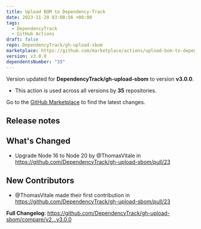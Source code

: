 ```yaml
---
title: Upload BOM to Dependency-Track
date: 2023-11-20 03:08:56 +00:00
tags:
  - DependencyTrack
  - GitHub Actions
draft: false
repo: DependencyTrack/gh-upload-sbom
marketplace: https://github.com/marketplace/actions/upload-bom-to-dependency-track
version: v3.0.0
dependentsNumber: "35"
---
```



Version updated for **DependencyTrack/gh-upload-sbom** to version **v3.0.0**.
- This action is used across all versions by **35** repositories.

Go to the [GitHub Marketplace](https://github.com/marketplace/actions/upload-bom-to-dependency-track) to find the latest changes.

## Release notes

## What's Changed
* Upgrade Node 16 to Node 20 by @ThomasVitale in https://github.com/DependencyTrack/gh-upload-sbom/pull/23

## New Contributors
* @ThomasVitale made their first contribution in https://github.com/DependencyTrack/gh-upload-sbom/pull/23

**Full Changelog**: https://github.com/DependencyTrack/gh-upload-sbom/compare/v2...v3.0.0
